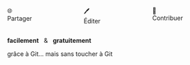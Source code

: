 
<div class="columns is-mobile is-4 is-centered">
  <div class="column is-4 has-text-centered">
    <p class="is-size-4">
      🌐
      <!-- &nbsp; -->
      <br>
      Partager
      <!-- &nbsp; -->
      <!-- 🌐 -->
    </p>
  </div>
  <div class="column is-4 has-text-centered">
    <p class="is-size-4">
      🖊️
      <!-- &nbsp; -->
      <br>
      Éditer
      <!-- &nbsp; -->
      <!-- 🖊️ -->
    </p>
  </div>
  <div class="column is-4 has-text-centered">
    <p class="is-size-4">
      👥
      <!-- &nbsp; -->
      <br>
      Contribuer
      <!-- &nbsp; -->
      <!-- 👥 -->
    </p>
  </div>
</div>

<div class="has-text-centered">

  <p class="is-size-4 mb-2">
    <!-- <span class="mx-4">
      Partager &nbsp;
      🌐
    </span>
    ·
    <span class="mx-4">
      Éditer &nbsp;
      🖊️
    </span>
    ·
    <span class="mx-4">
      Contribuer &nbsp;
      👥
    </span>
    <br> -->
    <b>facilement</b>
    &nbsp; & &nbsp;
    <b>gratuitement</b>
  </p>

  <!-- <p class="is-size-4 has-text-weight-bold mb-2">
    <span class="has-text-weight-normal is-size-5">
      en <i>open data</i>
    </span>
  </p> -->

  <p class="is-italic mt-4 has-text-grey-light">
    grâce à Git... mais sans toucher à Git
  </p>

</div>

<!-- GITRIBUTE - contribute with GIT ...but without minding it-->
<!--  ... but without having to use Github or Gitlab  -->
